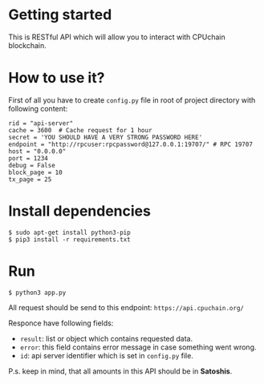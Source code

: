 # Getting started

This is RESTful API which will allow you to interact with CPUchain blockchain.

# How to use it?

First of all you have to create `config.py` file in root of project directory with following content:

```
rid = "api-server"
cache = 3600  # Cache request for 1 hour
secret = 'YOU SHOULD HAVE A VERY STRONG PASSWORD HERE'
endpoint = "http://rpcuser:rpcpassword@127.0.0.1:19707/" # RPC 19707
host = "0.0.0.0"
port = 1234
debug = False
block_page = 10
tx_page = 25
```

# Install dependencies
```
$ sudo apt-get install python3-pip
$ pip3 install -r requirements.txt
```

# Run
```
$ python3 app.py
```

All request should be send to this endpoint: `https://api.cpuchain.org/`

Responce have following fields:

- `result`: list or object which contains requested data.
- `error`: this field contains error message in case something went wrong.
- `id`: api server identifier which is set in `config.py` file.

P.s. keep in mind, that all amounts in this API should be in **Satoshis**.
